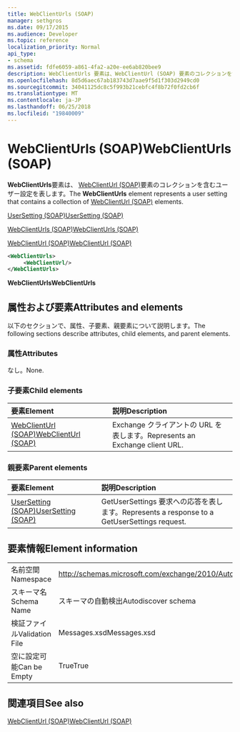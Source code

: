 ```yaml
---
title: WebClientUrls (SOAP)
manager: sethgros
ms.date: 09/17/2015
ms.audience: Developer
ms.topic: reference
localization_priority: Normal
api_type:
- schema
ms.assetid: fdfe6059-a861-4fa2-a20e-ee6ab820bee9
description: WebClientUrls 要素は、WebClientUrl (SOAP) 要素のコレクションを含むユーザー設定を表します。
ms.openlocfilehash: 8d5d6aec67ab183743d7aae9f5d1f303d2949cd0
ms.sourcegitcommit: 34041125dc8c5f993b21cebfc4f8b72f0fd2cb6f
ms.translationtype: MT
ms.contentlocale: ja-JP
ms.lasthandoff: 06/25/2018
ms.locfileid: "19840009"
---
```

# <a name="webclienturls-soap"></a><span data-ttu-id="5cfd5-103">WebClientUrls (SOAP)</span><span class="sxs-lookup"><span data-stu-id="5cfd5-103">WebClientUrls (SOAP)</span></span>

<span data-ttu-id="5cfd5-104">**WebClientUrls**要素は、 [WebClientUrl (SOAP)](webclienturl-soap.md)要素のコレクションを含むユーザー設定を表します。</span><span class="sxs-lookup"><span data-stu-id="5cfd5-104">The **WebClientUrls** element represents a user setting that contains a collection of [WebClientUrl (SOAP)](webclienturl-soap.md) elements.</span></span> 
  
[<span data-ttu-id="5cfd5-105">UserSetting (SOAP)</span><span class="sxs-lookup"><span data-stu-id="5cfd5-105">UserSetting (SOAP)</span></span>](usersetting-soap.md)
  
[<span data-ttu-id="5cfd5-106">WebClientUrls (SOAP)</span><span class="sxs-lookup"><span data-stu-id="5cfd5-106">WebClientUrls (SOAP)</span></span>](webclienturls-soap.md)
  
[<span data-ttu-id="5cfd5-107">WebClientUrl (SOAP)</span><span class="sxs-lookup"><span data-stu-id="5cfd5-107">WebClientUrl (SOAP)</span></span>](webclienturl-soap.md)
  
```XML
<WebClientUrls>
     <WebClientUrl/>
</WebClientUrls>

```

 <span data-ttu-id="5cfd5-108">**WebClientUrls**</span><span class="sxs-lookup"><span data-stu-id="5cfd5-108">**WebClientUrls**</span></span>
## <a name="attributes-and-elements"></a><span data-ttu-id="5cfd5-109">属性および要素</span><span class="sxs-lookup"><span data-stu-id="5cfd5-109">Attributes and elements</span></span>

<span data-ttu-id="5cfd5-110">以下のセクションで、属性、子要素、親要素について説明します。</span><span class="sxs-lookup"><span data-stu-id="5cfd5-110">The following sections describe attributes, child elements, and parent elements.</span></span>
  
### <a name="attributes"></a><span data-ttu-id="5cfd5-111">属性</span><span class="sxs-lookup"><span data-stu-id="5cfd5-111">Attributes</span></span>

<span data-ttu-id="5cfd5-112">なし。</span><span class="sxs-lookup"><span data-stu-id="5cfd5-112">None.</span></span>
  
### <a name="child-elements"></a><span data-ttu-id="5cfd5-113">子要素</span><span class="sxs-lookup"><span data-stu-id="5cfd5-113">Child elements</span></span>

|<span data-ttu-id="5cfd5-114">**要素**</span><span class="sxs-lookup"><span data-stu-id="5cfd5-114">**Element**</span></span>|<span data-ttu-id="5cfd5-115">**説明**</span><span class="sxs-lookup"><span data-stu-id="5cfd5-115">**Description**</span></span>|
|:-----|:-----|
|[<span data-ttu-id="5cfd5-116">WebClientUrl (SOAP)</span><span class="sxs-lookup"><span data-stu-id="5cfd5-116">WebClientUrl (SOAP)</span></span>](webclienturl-soap.md) <br/> |<span data-ttu-id="5cfd5-117">Exchange クライアントの URL を表します。</span><span class="sxs-lookup"><span data-stu-id="5cfd5-117">Represents an Exchange client URL.</span></span>  <br/> |
   
### <a name="parent-elements"></a><span data-ttu-id="5cfd5-118">親要素</span><span class="sxs-lookup"><span data-stu-id="5cfd5-118">Parent elements</span></span>

|<span data-ttu-id="5cfd5-119">**要素**</span><span class="sxs-lookup"><span data-stu-id="5cfd5-119">**Element**</span></span>|<span data-ttu-id="5cfd5-120">**説明**</span><span class="sxs-lookup"><span data-stu-id="5cfd5-120">**Description**</span></span>|
|:-----|:-----|
|[<span data-ttu-id="5cfd5-121">UserSetting (SOAP)</span><span class="sxs-lookup"><span data-stu-id="5cfd5-121">UserSetting (SOAP)</span></span>](usersetting-soap.md) <br/> |<span data-ttu-id="5cfd5-122">GetUserSettings 要求への応答を表します。</span><span class="sxs-lookup"><span data-stu-id="5cfd5-122">Represents a response to a GetUserSettings request.</span></span>  <br/> |
   
## <a name="element-information"></a><span data-ttu-id="5cfd5-123">要素情報</span><span class="sxs-lookup"><span data-stu-id="5cfd5-123">Element information</span></span>

|||
|:-----|:-----|
|<span data-ttu-id="5cfd5-124">名前空間</span><span class="sxs-lookup"><span data-stu-id="5cfd5-124">Namespace</span></span>  <br/> |http://schemas.microsoft.com/exchange/2010/Autodiscover  <br/> |
|<span data-ttu-id="5cfd5-125">スキーマ名</span><span class="sxs-lookup"><span data-stu-id="5cfd5-125">Schema Name</span></span>  <br/> |<span data-ttu-id="5cfd5-126">スキーマの自動検出</span><span class="sxs-lookup"><span data-stu-id="5cfd5-126">Autodiscover schema</span></span>  <br/> |
|<span data-ttu-id="5cfd5-127">検証ファイル</span><span class="sxs-lookup"><span data-stu-id="5cfd5-127">Validation File</span></span>  <br/> |<span data-ttu-id="5cfd5-128">Messages.xsd</span><span class="sxs-lookup"><span data-stu-id="5cfd5-128">Messages.xsd</span></span>  <br/> |
|<span data-ttu-id="5cfd5-129">空に設定可能</span><span class="sxs-lookup"><span data-stu-id="5cfd5-129">Can be Empty</span></span>  <br/> |<span data-ttu-id="5cfd5-130">True</span><span class="sxs-lookup"><span data-stu-id="5cfd5-130">True</span></span>  <br/> |
   
## <a name="see-also"></a><span data-ttu-id="5cfd5-131">関連項目</span><span class="sxs-lookup"><span data-stu-id="5cfd5-131">See also</span></span>



[<span data-ttu-id="5cfd5-132">WebClientUrl (SOAP)</span><span class="sxs-lookup"><span data-stu-id="5cfd5-132">WebClientUrl (SOAP)</span></span>](webclienturl-soap.md)


